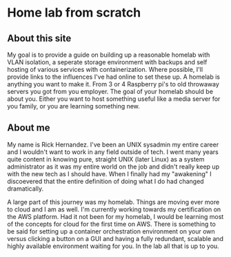 # Home lab from scratch

## About this site

My goal is to provide a guide on building up a reasonable homelab with VLAN isolation, a seperate storage environment with backups and self hosting 
of various services with containerization. Where possible, I'll provide links to the influences I've had online to set these up. A homelab is
anything you want to make it. From 3 or 4 Raspberry pi's to old throwaway servers you got from you employer.  The goal of your homelab should be 
about you.  Either you want to host something useful like a media server for you family, or you are learning something new.

## About me

My name is Rick Hernandez. I've been an UNIX sysadmin my entire career and I wouldn't want to work in any field outside of tech. 
I went many years quite content in knowing pure, straight UNIX (later Linux) as a system administrator as it was my entire world on 
the job and didn't really keep up with the new tech as I should have.  When I finally had my "awakening" I discoevered that the entire definition 
of doing what I do had changed dramatically.

A large part of this journey was my homelab. Things are moving ever more to cloud and I am as well. I'm currently working towards my certification 
on the AWS platform.  Had it not been for my homelab, I would be learning most of the concepts for cloud for the first time on AWS. There is something
to be said for setting up a container orchestration environment on your own versus clicking a button on a GUI and 
having a fully redundant, scalable and highly available environment waiting for you. In the lab all that is up to you.

<!---
rickh1965/rickh1965 is a ✨ special ✨ repository because its `README.md` (this file) appears on your GitHub profile.
You can click the Preview link to take a look at your changes.
--->
